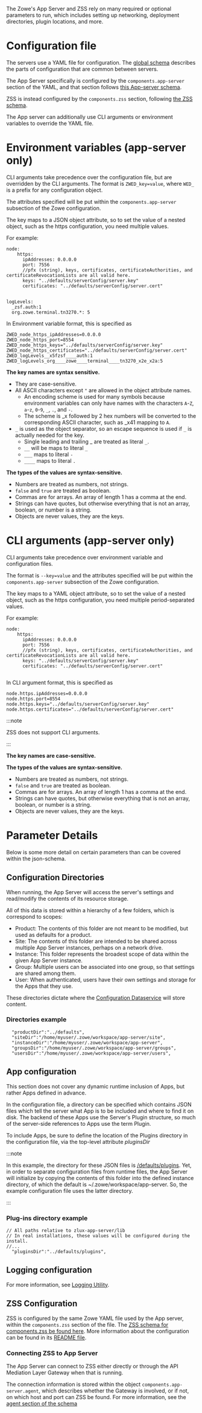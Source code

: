 The Zowe's App Server and ZSS rely on many required or optional parameters to run, which includes setting up networking, deployment directories, plugin locations, and more. 

# Configuration file

The servers use a YAML file for configuration. The [global schema](https://github.com/zowe/zowe-install-packaging/blob/v2.x/staging/schemas/zowe-yaml-schema.json) describes the parts of configuration that are common between servers.

The App Server specifically is configured by the `components.app-server` section of the YAML, and that section follows [this App-server schema](https://github.com/zowe/zlux-app-server/blob/v2.x/staging/schemas/app-server-config.json).

ZSS is instead configured by the `components.zss` section, following [the ZSS schema](https://github.com/zowe/zss/blob/v2.x/staging/schemas/zss-config.json).

The App server can additionally use CLI arguments or environment variables to override the YAML file.

# Environment variables (app-server only)

CLI arguments take precedence over the configuration file, but are overridden by the CLI arguments.
The format is `ZWED_key=value`, where `WED_` is a prefix for any configuration object.

The attributes specified will be put within the `components.app-server` subsection of the Zowe configuration.

The key maps to a JSON object attribute, so to set the value of a nested object, such as the https configuration, you need multiple values.

For example:
```
node: 
    https: 
      ipAddresses: 0.0.0.0
      port: 7556
      //pfx (string), keys, certificates, certificateAuthorities, and certificateRevocationLists are all valid here.
      keys: "../defaults/serverConfig/server.key"
      certificates: "../defaults/serverConfig/server.cert"
    

logLevels: 
  _zsf.auth:1
  org.zowe.terminal.tn3270.*: 5

```
In Environment variable format, this is specified as
```
ZWED_node_https_ipAddresses=0.0.0.0
ZWED_node_https_port=8554
ZWED_node_https_keys="../defaults/serverConfig/server.key"
ZWED_node_https_certificates="../defaults/serverConfig/server.cert"
ZWED_logLevels__x5fzsf____auth:1
ZWED_logLevels_org____zowe____terminal____tn3270_x2e_x2a:5
```

**The key names are syntax sensitive.**
* They are case-sensitive.
* All ASCII characters except `"` are allowed in the object attribute names.
    * An encoding scheme is used for many symbols because environment variables can only have names with the characters `A`-`Z`, `a`-`z`, `0`-`9`, `_`, `.`, and `-`.
    * The scheme is _x followed by 2 hex numbers will be converted to the corresponding ASCII character, such as _x41 mapping to `A`.
* `_` is used as the object separator, so an escape sequence is used if `_` is actually needed for the key.
    * Single leading and trailing _ are treated as literal `_`.
    * `__` will be maps to literal `_`
    * `___` maps to literal `-`
    * `____` maps to literal `.`

**The types of the values are syntax-sensitive.**
* Numbers are treated as numbers, not strings. 
* `false` and `true` are treated as boolean.
* Commas are for arrays. An array of length 1 has a comma at the end.
* Strings can have quotes, but otherwise everything that is not an array, boolean, or number is a string.
* Objects are never values, they are the keys.

# CLI arguments (app-server only)

CLI arguments take precedence over environment variable and configuration files.

The format is `--key=value` and the attributes specified will be put within the `components.app-server` subsection of the Zowe configuration.

The key maps to a YAML object attribute, so to set the value of a nested object, such as the https configuration, you need multiple period-separated values.

For example:
```
node: 
    https: 
      ipAddresses: 0.0.0.0
      port: 7556
      //pfx (string), keys, certificates, certificateAuthorities, and certificateRevocationLists are all valid here.
      keys: "../defaults/serverConfig/server.key"
      certificates: "../defaults/serverConfig/server.cert"
    
```
In CLI argument format, this is specified as
```
node.https.ipAddresses=0.0.0.0
node.https.port=8554
node.https.keys="../defaults/serverConfig/server.key"
node.https.certificates="../defaults/serverConfig/server.cert"
```

:::note

ZSS does not support CLI arguments.

:::

**The key names are case-sensitive.**

**The types of the values are syntax-sensitive.**
* Numbers are treated as numbers, not strings. 
* `false` and `true` are treated as boolean.
* Commas are for arrays. An array of length 1 has a comma at the end.
* Strings can have quotes, but otherwise everything that is not an array, boolean, or number is a string.
* Objects are never values, they are the keys.

# Parameter Details

Below is some more detail on certain parameters than can be covered within the json-schema.

## Configuration Directories

When running, the App Server will access the server's settings and read/modify the contents of its resource storage.

All of this data is stored within a hierarchy of a few folders, which is correspond to scopes:
- Product: The contents of this folder are not meant to be modified, but used as defaults for a product.
- Site: The contents of this folder are intended to be shared across multiple App Server instances, perhaps on a network drive.
- Instance: This folder represents the broadest scope of data within the given App Server instance.
- Group: Multiple users can be associated into one group, so that settings are shared among them.
- User: When authenticated, users have their own settings and storage for the Apps that they use.

These directories dictate where the [Configuration Dataservice](https://github.com/zowe/zlux/wiki/Configuration-Dataservice) will store content.

### Directories example

```
  "productDir":"../defaults",
  "siteDir":"/home/myuser/.zowe/workspace/app-server/site",
  "instanceDir":"/home/myuser/.zowe/workspace/app-server",
  "groupsDir":"/home/myuser/.zowe/workspace/app-server/groups",
  "usersDir":"/home/myuser/.zowe/workspace/app-server/users",
```

## App configuration

This section does not cover any dynamic runtime inclusion of Apps, but rather Apps defined in advance.

In the configuration file, a directory can be specified which contains JSON files which tell the server what App is to be included and where to find it on disk. The backend of these Apps use the Server's Plugin structure, so much of the server-side references to Apps use the term Plugin.

To include Apps, be sure to define the location of the Plugins directory in the configuration file, via the top-level attribute *pluginsDir*

:::note

In this example, the directory for these JSON files is [/defaults/plugins](https://github.com/zowe/zlux-app-server/tree/v2.x/master/defaults/plugins). Yet, in order to separate configuration files from runtime files, the App Server will initialize by copying the contents of this folder into the defined instance directory, of which the default is ~/.zowe/workspace/app-server. So, the example configuration file uses the latter directory.

:::

### Plug-ins directory example

```
// All paths relative to zlux-app-server/lib
// In real installations, these values will be configured during the install.
//...
  "pluginsDir":"../defaults/plugins",
```

## Logging configuration

For more information, see [Logging Utility](mvd-logutility.md).

## ZSS Configuration

ZSS is configured by the same Zowe YAML file used by the App server, within the `components.zss` section of the file. The [ZSS schema for components.zss be found here](https://github.com/zowe/zss/blob/v2.x/staging/schemas/zss-config.json). More information about the configuration can be found in its [README file](https://github.com/zowe/zss/#quick-run-how-to-start-zss).

### Connecting ZSS to App Server

The App Server can connect to ZSS either directly or through the API Mediation Layer Gateway when that is running.

The connection information is stored within the object `components.app-server.agent`, which describes whether the Gateway is involved, or if not, on which host and port can ZSS be found. For more information, see the [agent section of the schema](https://github.com/zowe/zlux-app-server/blob/c22105381e129bd999c47e838b424679eba26aa6/schemas/app-server-config.json#L262)
